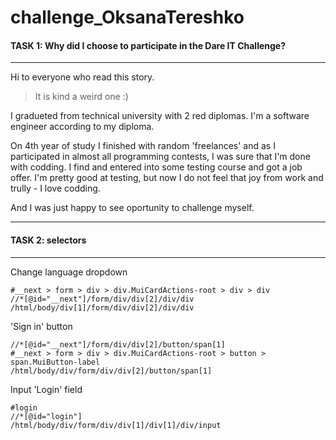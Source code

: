 # challenge_OksanaTereshko

#### TASK 1: Why did I choose to participate in the Dare IT Challenge?
___

Hi to everyone who read this story. 

> It is kind a weird one :)

I gradueted from technical university with 2 red diplomas. I'm a software engineer according to my diploma.

On 4th year of study I finished with random 'freelances' and as I participated in almost all programming contests, I was sure that I'm done with codding. 
I find and entered into some testing course and got a job offer. 
I'm pretty good at testing, but now I do not feel that joy from work and trully - I love codding. 

And I was just happy to see oportunity to challenge myself.
___
#### TASK 2: selectors
___

Change language dropdown

```
#__next > form > div > div.MuiCardActions-root > div > div
//*[@id="__next"]/form/div/div[2]/div/div
/html/body/div[1]/form/div/div[2]/div/div
```
'Sign in' button
```
//*[@id="__next"]/form/div/div[2]/button/span[1]
#__next > form > div > div.MuiCardActions-root > button > span.MuiButton-label
/html/body/div/form/div/div[2]/button/span[1]
```

Input 'Login' field
```
#login
//*[@id="login"]
/html/body/div/form/div/div[1]/div[1]/div/input
```

















